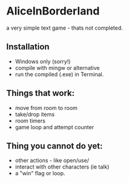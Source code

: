 # AliceInBorderland
 a very simple text game - thats not completed. 

## Installation
- Windows only (sorry!)
- compile with mingw or alternative
- run the compiled (.exe) in Terminal.

## Things that work: 
- move from room to room
- take/drop items
- room timers
- game loop and attempt counter

## Thing you cannot do yet: 
- other actions - like open/use/
- interact with other characters (ie talk)
- a "win" flag or loop.
